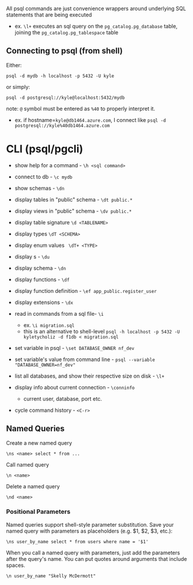 
All psql commands are just convenience wrappers around underlying SQL statements that are being executed
- ex. `\l+` executes an sql query on the `pg_catalog.pg_database` table, joining the `pg_catalog.pg_tablespace` table

## Connecting to psql (from shell)
Either:
```
psql -d mydb -h localhost -p 5432 -U kyle
```
or simply:
```
psql -d postgresql://kyle@localhost:5432/mydb
```
note: `@` symbol must be entered as `%40` to properly interpret it.
- ex. if hostname=`kyle@db1464.azure.com`, I connect like `psql -d postgresql://kyle%40db1464.azure.com`

# CLI (psql/pgcli)
- show help for a command - `\h <sql command>`
- connect to db - `\c mydb`
- show schemas - `\dn`
- display tables in "public" schema - `\dt public.*`
- display views in "public" schema - `\dv public.*`
- display table signature `\d <TABLENAME>`
- display types `\dT <SCHEMA>`
- display enum values ` \dT+ <TYPE>`
- display s - `\du`
- display schema - `\dn`
- display functions - `\df`
- display function definition - `\ef app_public.register_user`
- display extensions - `\dx`
- read in commands from a sql file- `\i`
  - ex. `\i migration.sql`
  - this is an alternative to shell-level `psql -h localhost -p 5432 -U kyletycholiz -d f1db < migration.sql`
- set variable in psql - `\set DATABASE_OWNER nf_dev`
- set variable's value from command line - `psql --variable "DATABASE_OWNER=nf_dev"`
- list all databases, and show their respective size on disk - `\l+`

- display info about current connection - `\conninfo`
  - current user, database, port etc.

- cycle command history - `<C-r>`

## Named Queries
Create a new named query
```psql
\ns <name> select * from ...
```

Call named query
```psql
\n <name>
```

Delete a named query
```psql
\nd <name>
```

### Positional Parameters
Named queries support shell-style parameter substitution. Save your named query with parameters as placeholders (e.g. $1, $2, $3, etc.):

```psql
\ns user_by_name select * from users where name = '$1'
```
When you call a named query with parameters, just add the parameters after the query's name. You can put quotes around arguments that include spaces.

```psql
\n user_by_name "Skelly McDermott"
```
